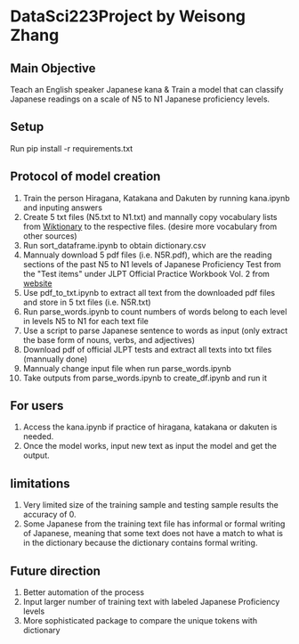 # DataSci223Project by Weisong Zhang

## Main Objective

Teach an English speaker Japanese kana & Train a model that can classify Japanese readings on a scale of N5 to N1 Japanese proficiency levels. 

## Setup

Run pip install -r requirements.txt

## Protocol of model creation

1. Train the person Hiragana, Katakana and Dakuten by running kana.ipynb and inputing answers
2. Create 5 txt files (N5.txt to N1.txt) and mannally copy vocabulary lists from [Wiktionary](https://en.wiktionary.org/wiki/Appendix:JLPT) to the respective files. (desire more vocabulary from other sources)
3. Run sort_dataframe.ipynb to obtain dictionary.csv
4. Mannualy download 5 pdf files (i.e. N5R.pdf), which are the reading sections of the past N5 to N1 levels of Japanese Proficiency Test from the "Test items" under JLPT Official Practice Workbook Vol. 2 from [website](https://www.jlpt.jp/e/samples/sampleindex.html)
5. Use pdf_to_txt.ipynb to extract all text from the downloaded pdf files and store in 5 txt files (i.e. N5R.txt)
6. Run parse_words.ipynb to count numbers of words belong to each level in levels N5 to N1 for each text file
3. Use a script to parse Japanese sentence to words as input (only extract the base form of nouns, verbs, and adjectives)
4. Download pdf of official JLPT tests and extract all texts into txt files (mannually done)
5. Mannualy change input file when run parse_words.ipynb
6. Take outputs from parse_words.ipynb to create_df.ipynb and run it

## For users

1. Access the kana.ipynb if practice of hiragana, katakana or dakuten is needed.
2. Once the model works, input new text as input the model and get the output.

## limitations

1. Very limited size of the training sample and testing sample results the accuracy of 0.
2. Some Japanese from the training text file has informal or formal writing of Japanese, meaning that some text does not have a match to what is in the dictionary because the dictionary contains formal writing. 

## Future direction

1. Better automation of the process
2. Input larger number of training text with labeled Japanese Proficiency levels
3. More sophisticated package to compare the unique tokens with dictionary